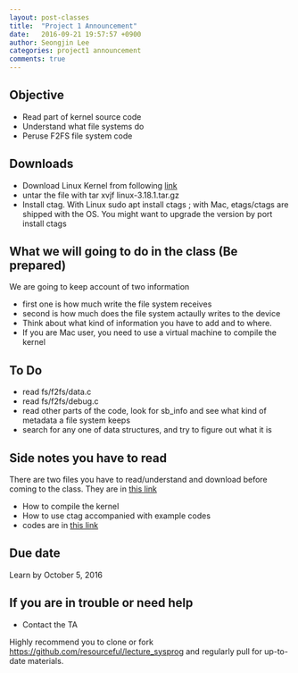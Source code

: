 ```yaml
---
layout: post-classes
title:  "Project 1 Announcement"
date:   2016-09-21 19:57:57 +0900
author: Seongjin Lee
categories: project1 announcement
comments: true
---
```


## Objective

* Read part of kernel source code
* Understand what file systems do
* Peruse F2FS file system code


## Downloads

* Download Linux Kernel from following [link](https://www.kernel.org/pub/linux/kernel/v3.x/linux-3.18.1.tar.gz)
* untar the file with tar xvjf linux-3.18.1.tar.gz
* Install ctag. With Linux sudo apt install ctags ; with Mac, etags/ctags are shipped with the OS. You might want to upgrade the version by port install ctags

## What we will going to do in the class (Be prepared)

We are going to keep account of two information

* first one is how much write the file system receives
* second is how much does the file system actaully writes to the device
* Think about what kind of information you have to add and to where.
* If you are Mac user, you need to use a virtual machine to compile the kernel


## To Do

* read fs/f2fs/data.c
* read fs/f2fs/debug.c
* read other parts of the code, look for sb_info and see what kind of metadata a file system keeps
* search for any one of data structures, and try to figure out what it is


## Side notes you have to read

There are two files you have to read/understand and download before coming to the class. They are in [this link](https://github.com/resourceful/lecture_sysprog/tree/master/project1)

* How to compile the kernel
* How to use ctag accompanied with example codes
* codes are in [this link](https://github.com/resourceful/lecture_sysprog/tree/master/project1/codes)


## Due date
Learn by October 5, 2016

## If you are in trouble or need help

* Contact the TA


Highly recommend you to clone or fork  https://github.com/resourceful/lecture_sysprog and regularly pull for up-to-date materials.
